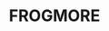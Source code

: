 ---
lastmod: '2025-04-06T06:05:20+00:00'
latitude: -34.378631
layout: suburb
longitude: 148.797264
postcode: '2586'
state: NSW
title: FROGMORE
url: /nsw/frogmore/
---